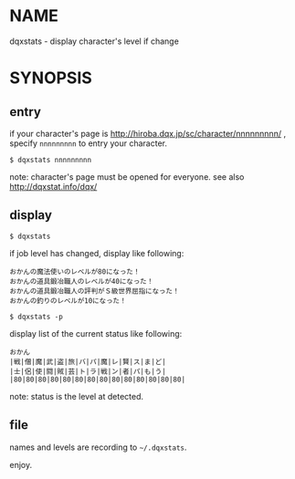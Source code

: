 # NAME

dqxstats - display character's level if change

# SYNOPSIS

## entry

if your character's page is http://hiroba.dqx.jp/sc/character/nnnnnnnnn/ , specify `nnnnnnnnn` to entry your character.

```
$ dqxstats nnnnnnnnn
```

note: character's page must be opened for everyone. see also http://dqxstat.info/dqx/

## display

```
$ dqxstats
```

if job level has changed, display like following:

```
おかんの魔法使いのレベルが80になった！
おかんの道具鍛冶職人のレベルが40になった！
おかんの道具鍛冶職人の評判がＳ級世界屈指になった！
おかんの釣りのレベルが10になった！
```

```
$ dqxstats -p
```

display list of the current status like following:

```
おかん
|戦|僧|魔|武|盗|旅|バ|パ|魔|レ|賢|ス|ま|ど|
|士|侶|使|闘|賊|芸|ト|ラ|戦|ン|者|パ|も|う|
|80|80|80|80|80|80|80|80|80|80|80|80|80|80|
```

note: status is the level at detected.

## file

names and levels are recording to `~/.dqxstats`.


enjoy.
